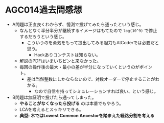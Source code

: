 # AGC014過去問感想

- A問題は正直良くわからず、憶測で投げてみたら通ったという感じ。
  - なんとなく半分半分が継続するイメージはもてたので `log(10^9)` で停止するだろうという感じ。
    - こういうのを勇気をもって提出してみる胆力もAtCoderでは必要だと思う。
      - Hackありコンテストは知らない。
  - 解説のPDFはいまいちピンと来なかった。
  - 毎回の操作後の最大・最小の差が半分になっていくというのがポイント。
    - 差は当然整数にしかならないので、対数オーダーで停止することがわかる。
      - なので自信を持ってシミュレーションすれば良い、という感じ。
- B問題は無証明で投げたら通ってしまった。
  - **やることがなくなったら投げる** のは本番でもやろう。
  - LCAを考えるとスッキリできる。
  - **典型: 木ではLowest Common Ancestorを踏まえた経路分割を考える**

